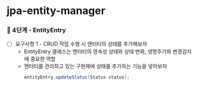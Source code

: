 # jpa-entity-manager

### 🚀 4단계 - EntityEntry
- [ ] 요구사항 1 - CRUD 작업 수행 시 엔터티의 상태를 추가해보자
  - EntityEntry 클래스는 엔터티의 영속성 상태와 상태 변화, 생명주기와 변경감지에 중요한 역할
  - 엔터티를 관리하고 있는 구현체에 상태를 추가하는 기능을 넣어보자
    ```java
    entityEntry.updateStatus(Status status);
    ```
